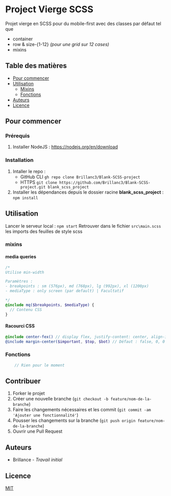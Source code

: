# Project Vierge SCSS

Projet vierge en SCSS pour du mobile-first avec des classes par défaut tel que

- container
- row & size-{1-12} *(pour une grid sur 12 cases)*
- mixins

## Table des matières

- [Pour commencer](#pour-commencer)
- [Utilisation](#utilisation)
  - [Mixins](#mixins)
  - [Fonctions](#fonctions)
- [Auteurs](#auteurs)
- [Licence](#licence)

## Pour commencer

### Prérequis

1. Installer NodeJS : <https://nodejs.org/en/download>

### Installation

1. Intaller le repo :
    - GitHub CLI `gh repo clone Brillanc3/Blank-SCSS-project`
    - HTTPS `git clone https://github.com/Brillanc3/Blank-SCSS-project.git blank_scss_project`
2. Installer les dépendances depuis le dossier racine **blank_scss_project** : `npm install`

## Utilisation

Lancer le serveur local : `npm start`
Retrouver dans le fichier `src\main.scss` les imports des feuilles de style scss

### mixins

#### media queries

```scss
/*
Utilise min-width

Paramètres : 
- breakpoints : sm (576px), md (768px), lg (992px), xl (1200px)
- mediaType : only screen (par default) | Facultatif

*/
@include mq($breakpoints, $mediaType) {
  // Contenu CSS
}
```

#### Racourci CSS

```scss
@include center-fex() // display flex, justify-content: center, align-items: center
@include margin-center($important, $top, $bot) // Défaut : false, 0, 0 
```

### Fonctions

```scss
    // Rien pour le moment
```

## Contribuer

1. Forker le projet
2. Créer une nouvelle branche (`git checkout -b feature/nom-de-la-branche`)
3. Faire les changements nécessaires et les commit (`git commit -am 'Ajouter une fonctionnalité'`)
4. Pousser les changements sur la branche (`git push origin feature/nom-de-la-branche`)
5. Ouvrir une Pull Request

## Auteurs

- Brillance - *Travail initial*

## Licence

[MIT](https://choosealicense.com/licenses/mit/)